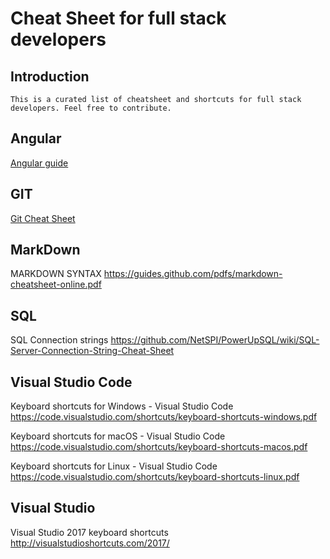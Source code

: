 # Cheat Sheet for full stack developers

## Introduction
```This is a curated list of cheatsheet and shortcuts for full stack developers. Feel free to contribute.```

## Angular
[Angular guide](https://angular.io/guide/cheatsheet)

## GIT
[Git Cheat Sheet](https://education.github.com/git-cheat-sheet-education.pdf)

## MarkDown
MARKDOWN SYNTAX
https://guides.github.com/pdfs/markdown-cheatsheet-online.pdf

## SQL
SQL Connection strings
https://github.com/NetSPI/PowerUpSQL/wiki/SQL-Server-Connection-String-Cheat-Sheet


## Visual Studio Code
Keyboard shortcuts for Windows - Visual Studio Code
https://code.visualstudio.com/shortcuts/keyboard-shortcuts-windows.pdf

Keyboard shortcuts for macOS - Visual Studio Code
https://code.visualstudio.com/shortcuts/keyboard-shortcuts-macos.pdf

Keyboard shortcuts for Linux - Visual Studio Code
https://code.visualstudio.com/shortcuts/keyboard-shortcuts-linux.pdf


## Visual Studio 
Visual Studio 2017 keyboard shortcuts
http://visualstudioshortcuts.com/2017/

